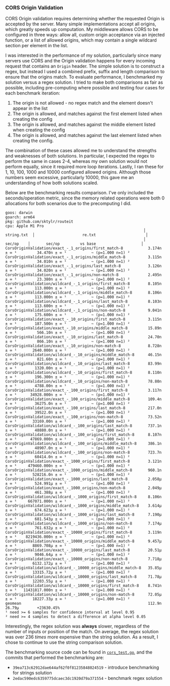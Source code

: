 ### CORS Origin Validation

CORS Origin validation requires determining whether the requested Origin is accepted by the server.
Many simple implementations accept all origins, which greatly speeds up computation.
My middleware allows CORS to be configured in three ways: allow all, custom origin acceptance via an injected function, or a list of allowed origins, which may contain a single wildcard section per element in the list.

I was interested in the performance of my solution, particularly since many servers use CORS and the Origin validation happens for every incoming request that contains an `Origin` header.
The simple solution is to construct a regex, but instead I used a combined prefix, suffix and length comparison to ensure that the origins match.
To evaluate performance, I benchmarked my solution versus a regex solution.
I tried to make both comparisons as fair as possible, including pre-computing where possible and testing four cases for each benchmark iteration:

1. The origin is not allowed - no regex match and the element doesn't appear in the list
2. The origin is allowed, and matches against the first element listed when creating the config
3. The origin is allowed, and matches against the middle element listed when creating the config
4. The origin is allowed, and matches against the last element listed when creating the config.

The combination of these cases allowed me to understand the strengths and weaknesses of both solutions.
In particular, I expected the regex to perform the same in cases 2-4, whereas my own solution would not perform equally, since it required more loop iterations.
Lastly, I ran these for 1, 10, 100, 1000 and 10000 configured allowed origins.
Although those numbers seem excessive, particularly 10000, this gave me an understanding of how both solutions scaled.

Below are the benchmarking results comparison.
I've only included the seconds/operation metric, since the memory related operations were both 0 allocations for both scenarios due to the precomputing I did.

```
goos: darwin
goarch: arm64
pkg: github.com/sktylr/routeit
cpu: Apple M1 Pro
                                                             │  string.txt  │                     re.txt                      │
                                                             │    sec/op    │       sec/op         vs base                    │
CorsOriginValidation/exact_-_1_origins/first_match-8           3.174n ± ∞ ¹         34.470n ± ∞ ¹           ~ (p=1.000 n=1) ²
CorsOriginValidation/exact_-_1_origins/middle_match-8          3.115n ± ∞ ¹         34.010n ± ∞ ¹           ~ (p=1.000 n=1) ²
CorsOriginValidation/exact_-_1_origins/last_match-8            3.126n ± ∞ ¹         34.020n ± ∞ ¹           ~ (p=1.000 n=1) ²
CorsOriginValidation/exact_-_1_origins/non-match-8             2.495n ± ∞ ¹         23.380n ± ∞ ¹           ~ (p=1.000 n=1) ²
CorsOriginValidation/wildcard_-_1_origins/first_match-8        8.105n ± ∞ ¹        113.000n ± ∞ ¹           ~ (p=1.000 n=1) ²
CorsOriginValidation/wildcard_-_1_origins/middle_match-8       8.106n ± ∞ ¹        113.000n ± ∞ ¹           ~ (p=1.000 n=1) ²
CorsOriginValidation/wildcard_-_1_origins/last_match-8         8.103n ± ∞ ¹        113.600n ± ∞ ¹           ~ (p=1.000 n=1) ²
CorsOriginValidation/wildcard_-_1_origins/non-match-8          9.041n ± ∞ ¹        175.600n ± ∞ ¹           ~ (p=1.000 n=1) ²
CorsOriginValidation/exact_-_10_origins/first_match-8          3.115n ± ∞ ¹        187.500n ± ∞ ¹           ~ (p=1.000 n=1) ²
CorsOriginValidation/exact_-_10_origins/middle_match-8         15.89n ± ∞ ¹         566.10n ± ∞ ¹           ~ (p=1.000 n=1) ²
CorsOriginValidation/exact_-_10_origins/last_match-8           24.70n ± ∞ ¹         866.10n ± ∞ ¹           ~ (p=1.000 n=1) ²
CorsOriginValidation/exact_-_10_origins/non-match-8            8.728n ± ∞ ¹       2640.000n ± ∞ ¹           ~ (p=1.000 n=1) ²
CorsOriginValidation/wildcard_-_10_origins/middle_match-8      46.15n ± ∞ ¹         821.60n ± ∞ ¹           ~ (p=1.000 n=1) ²
CorsOriginValidation/wildcard_-_10_origins/last_match-8        83.99n ± ∞ ¹        1320.00n ± ∞ ¹           ~ (p=1.000 n=1) ²
CorsOriginValidation/wildcard_-_10_origins/first_match-8       8.110n ± ∞ ¹        196.300n ± ∞ ¹           ~ (p=1.000 n=1) ²
CorsOriginValidation/wildcard_-_10_origins/non-match-8         78.80n ± ∞ ¹        4788.00n ± ∞ ¹           ~ (p=1.000 n=1) ²
CorsOriginValidation/exact_-_100_origins/first_match-8         3.117n ± ∞ ¹      34928.000n ± ∞ ¹           ~ (p=1.000 n=1) ²
CorsOriginValidation/exact_-_100_origins/middle_match-8        109.4n ± ∞ ¹        36275.0n ± ∞ ¹           ~ (p=1.000 n=1) ²
CorsOriginValidation/exact_-_100_origins/last_match-8          217.0n ± ∞ ¹        39522.0n ± ∞ ¹           ~ (p=1.000 n=1) ²
CorsOriginValidation/exact_-_100_origins/non-match-8           73.52n ± ∞ ¹       33169.00n ± ∞ ¹           ~ (p=1.000 n=1) ²
CorsOriginValidation/wildcard_-_100_origins/last_match-8       737.1n ± ∞ ¹        48880.0n ± ∞ ¹           ~ (p=1.000 n=1) ²
CorsOriginValidation/wildcard_-_100_origins/first_match-8      8.107n ± ∞ ¹      47869.000n ± ∞ ¹           ~ (p=1.000 n=1) ²
CorsOriginValidation/wildcard_-_100_origins/middle_match-8     386.1n ± ∞ ¹        48907.0n ± ∞ ¹           ~ (p=1.000 n=1) ²
CorsOriginValidation/wildcard_-_100_origins/non-match-8        723.7n ± ∞ ¹        60414.0n ± ∞ ¹           ~ (p=1.000 n=1) ²
CorsOriginValidation/exact_-_1000_origins/first_match-8        3.121n ± ∞ ¹     479460.000n ± ∞ ¹           ~ (p=1.000 n=1) ²
CorsOriginValidation/exact_-_1000_origins/middle_match-8       960.1n ± ∞ ¹       528216.0n ± ∞ ¹           ~ (p=1.000 n=1) ²
CorsOriginValidation/exact_-_1000_origins/last_match-8         2.058µ ± ∞ ¹        524.991µ ± ∞ ¹           ~ (p=1.000 n=1) ²
CorsOriginValidation/exact_-_1000_origins/non-match-8          2.049µ ± ∞ ¹        461.388µ ± ∞ ¹           ~ (p=1.000 n=1) ²
CorsOriginValidation/wildcard_-_1000_origins/first_match-8     8.106n ± ∞ ¹     667071.000n ± ∞ ¹           ~ (p=1.000 n=1) ²
CorsOriginValidation/wildcard_-_1000_origins/middle_match-8    3.614µ ± ∞ ¹        674.623µ ± ∞ ¹           ~ (p=1.000 n=1) ²
CorsOriginValidation/wildcard_-_1000_origins/last_match-8      7.190µ ± ∞ ¹        681.543µ ± ∞ ¹           ~ (p=1.000 n=1) ²
CorsOriginValidation/wildcard_-_1000_origins/non-match-8       7.174µ ± ∞ ¹        761.632µ ± ∞ ¹           ~ (p=1.000 n=1) ²
CorsOriginValidation/exact_-_10000_origins/first_match-8       3.119n ± ∞ ¹    8219436.000n ± ∞ ¹           ~ (p=1.000 n=1) ²
CorsOriginValidation/exact_-_10000_origins/middle_match-8      9.457µ ± ∞ ¹       8869.708µ ± ∞ ¹           ~ (p=1.000 n=1) ²
CorsOriginValidation/exact_-_10000_origins/last_match-8        20.51µ ± ∞ ¹        9046.64µ ± ∞ ¹           ~ (p=1.000 n=1) ²
CorsOriginValidation/exact_-_10000_origins/non-match-8         7.718µ ± ∞ ¹       6132.172µ ± ∞ ¹           ~ (p=1.000 n=1) ²
CorsOriginValidation/wildcard_-_10000_origins/middle_match-8   35.85µ ± ∞ ¹       13315.72µ ± ∞ ¹           ~ (p=1.000 n=1) ²
CorsOriginValidation/wildcard_-_10000_origins/last_match-8     71.78µ ± ∞ ¹       12203.55µ ± ∞ ¹           ~ (p=1.000 n=1) ²
CorsOriginValidation/wildcard_-_10000_origins/first_match-8    8.741n ± ∞ ¹   11431817.000n ± ∞ ¹           ~ (p=1.000 n=1) ²
CorsOriginValidation/wildcard_-_10000_origins/non-match-8      72.05µ ± ∞ ¹       18227.33µ ± ∞ ¹           ~ (p=1.000 n=1) ²
geomean                                                        112.9n                26.79µ        +23630.45%
¹ need >= 6 samples for confidence interval at level 0.95
² need >= 4 samples to detect a difference at alpha level 0.05
```

Interestingly, the regex solution was **always** slower, regardless of the number of inputs or position of the match.
On average, the regex solution was over 236 _times_ more expensive than the string solution.
As a result, I chose to continue to use the string comparison solution.

The benchmarking source code can be found in [`cors_test.go`](/cors_test.go), and the commits that performed the benchmarking are:

- `39ea713c62912dae644af62f0f81235848024519` - introduce benchmarking for strings solution
- `2edac590edc6359775dcaec3dc1920d79a371554` - benchmark regex solution
